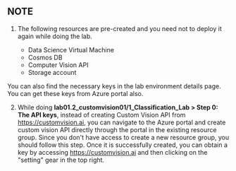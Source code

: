 ## NOTE
1. The following resources are pre-created and you need not to deploy it again while doing the lab.

    * Data Science Virtual Machine
    * Cosmos DB
    * Computer Vision API
    * Storage account

You can also find the necessary keys in the lab environment details page. You can get these keys from Azure portal also.

2. While doing **lab01.2_customvision01/1_Classification_Lab > Step 0: The API keys**, instead of creating Custom Vision API from https://customvision.ai, you can navigate to the Azure portal and create custom vision API directly through the portal in the existing resource group. Since you don't have access to create a new resource group, you should follow this step. Once it is successfully created, you can obtain a key by accessing https://customvision.ai and then clicking on the "setting" gear in the top right. 
